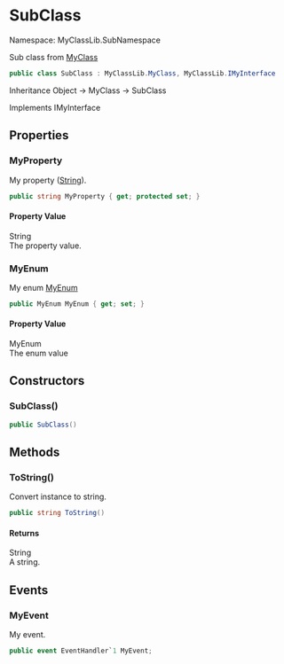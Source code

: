 # SubClass

Namespace: MyClassLib.SubNamespace

Sub class from [MyClass](../MyClassLib/MyClass.md)

```csharp
public class SubClass : MyClassLib.MyClass, MyClassLib.IMyInterface
```

Inheritance Object → MyClass → SubClass

Implements IMyInterface

## Properties

### MyProperty

My property ([String](https://docs.microsoft.com/en-us/dotnet/api/system.string)).

```csharp
public string MyProperty { get; protected set; }
```

#### Property Value

String<br>The property value.

### MyEnum

My enum [MyEnum](../MyClassLib/MyEnum.md)

```csharp
public MyEnum MyEnum { get; set; }
```

#### Property Value

MyEnum<br>The enum value

## Constructors

### SubClass()



```csharp
public SubClass()
```

## Methods

### ToString()

Convert instance to string.

```csharp
public string ToString()
```

#### Returns

String<br>A string.

## Events

### MyEvent

My event.

```csharp
public event EventHandler`1 MyEvent;
```
